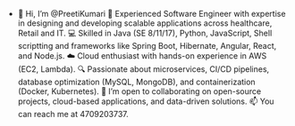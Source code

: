 - 👋 Hi, I’m @PreetiKumari
🚀 Experienced Software Engineer with expertise in designing and developing scalable applications across healthcare, Retail and IT.
💻 Skilled in Java (SE 8/11/17), Python, JavaScript, Shell scriptting and frameworks like Spring Boot, Hibernate, Angular, React, and Node.js.
☁️ Cloud enthusiast with hands-on experience in AWS (EC2, Lambda).
🔍 Passionate about microservices, CI/CD pipelines, database optimization (MySQL, MongoDB), and containerization (Docker, Kubernetes).
🤝 I’m open to collaborating on open-source projects, cloud-based applications, and data-driven solutions.
📫 You can reach me at 4709203737.

<!---
Preeti-github29/Preeti-github29 is a ✨ special ✨ repository because its `README.md` (this file) appears on your GitHub profile.
You can click the Preview link to take a look at your changes.
--->
